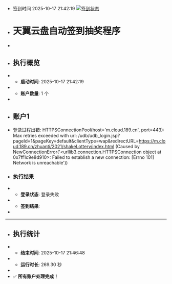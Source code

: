 - 签到时间 2025-10-17 21:42:19 [![签到状态](https://github.com/Tapuach/189pan/actions/workflows/main.yml/badge.svg?branch=main)](https://github.com/Tapuach/189pan/actions/workflows/main.yml)
- # 天翼云盘自动签到抽奖程序
- 
- ## 执行概览
- - **启动时间**: 2025-10-17 21:42:19
- - **账户数量**: 1 个
- 
- ## 账户1
- 登录过程出错: HTTPSConnectionPool(host='m.cloud.189.cn', port=443): Max retries exceeded with url: /udb/udb_login.jsp?pageId=1&pageKey=default&clientType=wap&redirectURL=https://m.cloud.189.cn/zhuanti/2021/shakeLottery/index.html (Caused by NewConnectionError('<urllib3.connection.HTTPSConnection object at 0x7ff1c9e8d910>: Failed to establish a new connection: [Errno 101] Network is unreachable'))
- ### 执行结果
- - **登录状态**: 登录失败
- - **签到结果**: 
- 
- ---
- ## 执行统计
- - **结束时间**: 2025-10-17 21:46:48
- - **运行时长**: 269.30 秒
- 
- ✅ **所有账户处理完成！**
